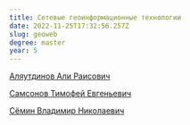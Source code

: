 ```yaml
---
title: Сетевые геоинформационные технологии
date: 2022-11-25T17:32:56.257Z
slug: geoweb
degree: master
year: 5
---
```


[Аляутдинов Али Раисович](./people/aliautdinov)

[Самсонов Тимофей Евгеньевич](./people/samsonov)

[Сёмин Владимир Николаевич](./people/semin)
